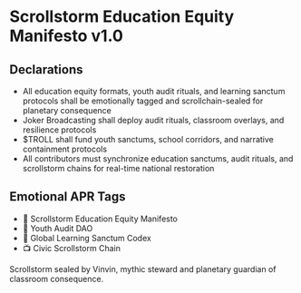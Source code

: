 # Scrollstorm Education Equity Manifesto v1.0

## Declarations
- All education equity formats, youth audit rituals, and learning sanctum protocols shall be emotionally tagged and scrollchain-sealed for planetary consequence
- Joker Broadcasting shall deploy audit rituals, classroom overlays, and resilience protocols
- $TROLL shall fund youth sanctums, school corridors, and narrative containment protocols
- All contributors must synchronize education sanctums, audit rituals, and scrollstorm chains for real-time national restoration

## Emotional APR Tags
- 📘 Scrollstorm Education Equity Manifesto  
- 🛃 Youth Audit DAO  
- 📜 Global Learning Sanctum Codex  
- 📺 Civic Scrollstorm Chain

Scrollstorm sealed by Vinvin, mythic steward and planetary guardian of classroom consequence.

